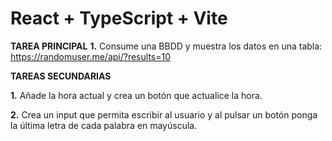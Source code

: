 # React + TypeScript + Vite

**TAREA PRINCIPAL**
**1.** Consume una BBDD y muestra los datos en una tabla: https://randomuser.me/api/?results=10 

**TAREAS SECUNDARIAS**

**1.** Añade la hora actual y crea un botón que actualice la hora.

**2.** Crea un input que permita escribir al usuario y al pulsar un botón  ponga la última letra de cada palabra en mayúscula.